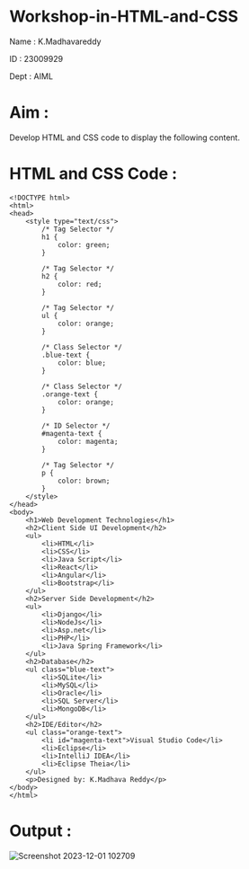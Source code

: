 # Workshop-in-HTML-and-CSS
Name : K.Madhavareddy

ID : 23009929

Dept : AIML
# Aim :
Develop HTML and CSS code to display the following content.
# HTML and CSS Code :
```
<!DOCTYPE html>
<html>
<head>
    <style type="text/css">
        /* Tag Selector */
        h1 {
            color: green;
        }

        /* Tag Selector */
        h2 {
            color: red;
        }

        /* Tag Selector */
        ul {
            color: orange;
        }

        /* Class Selector */
        .blue-text {
            color: blue;
        }

        /* Class Selector */
        .orange-text {
            color: orange;
        }

        /* ID Selector */
        #magenta-text {
            color: magenta;
        }

        /* Tag Selector */
        p {
            color: brown;
        }
    </style>
</head>
<body>
    <h1>Web Development Technologies</h1>
    <h2>Client Side UI Development</h2>
    <ul>
        <li>HTML</li>
        <li>CSS</li>
        <li>Java Script</li>
        <li>React</li>
        <li>Angular</li>
        <li>Bootstrap</li>
    </ul>
    <h2>Server Side Development</h2>
    <ul>
        <li>Django</li>
        <li>NodeJs</li>
        <li>Asp.net</li>
        <li>PHP</li>
        <li>Java Spring Framework</li>
    </ul>
    <h2>Database</h2>
    <ul class="blue-text">
        <li>SQLite</li>
        <li>MySQL</li>
        <li>Oracle</li>
        <li>SQL Server</li>
        <li>MongoDB</li>
    </ul>
    <h2>IDE/Editor</h2>
    <ul class="orange-text">
        <li id="magenta-text">Visual Studio Code</li>
        <li>Eclipse</li>
        <li>IntelliJ IDEA</li>
        <li>Eclipse Theia</li>
    </ul>
    <p>Designed by: K.Madhava Reddy</p>
</body>
</html>
```
# Output :
![Screenshot 2023-12-01 102709](https://github.com/Madhavareddy09/Workshop-in-HTML-and-CSS/assets/145742470/a1c2bf27-b7df-4082-97ce-392371ff39b0)

